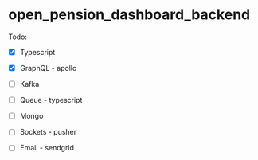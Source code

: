 # open_pension_dashboard_backend
Todo:
* [X] Typescript
* [X] GraphQL - apollo
* [ ] Kafka
* [ ] Queue - typescript
* [ ] Mongo
* [ ] Sockets - pusher
* [ ] Email - sendgrid

